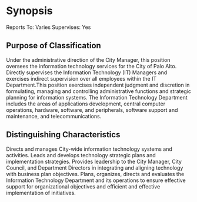 Synopsis
========

Reports To:	Varies
Supervises:	Yes

Purpose of Classification
-------------------------

Under the administrative direction of the City Manager, this position oversees the information technology services for the City of Palo Alto. Directly supervises the Information Technology (IT) Managers and exercises indirect supervision over all employees within the IT Department.This position exercises independent judgment and discretion in formulating, managing and controlling administrative functions and strategic planning for information systems. The Information Technology Department includes the areas of applications development, central computer operations, hardware, software, and peripherals, software support and maintenance, and telecommunications.

Distinguishing Characteristics
------------------------------

Directs and manages City-wide information technology systems and activities. Leads and develops technology strategic plans and implementation strategies. Provides leadership to the City Manager, City Council, and Department Directors in integrating and aligning technology with business plan objectives. Plans, organizes, directs and evaluates the Information Technology Department and its operations to ensure effective support for organizational objectives and efficient and effective implementation of initiatives.
